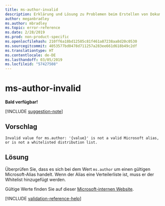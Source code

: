 ```yaml
---
title: ms-author-invalid
description: Erklärung und Lösung zu Problemen beim Erstellen von Dokumentationsartikeln – ms-author-invalid
author: meganbradley
ms.author: mbradley
ms.topic: error-reference
ms.date: 2/28/2019
ms.prod: non-product-specific
ms.openlocfilehash: 210ff6a18bd12585c81f461a87238aa8d20c0530
ms.sourcegitcommit: 4053577bd0478d711257a283ee661d618b49c2df
ms.translationtype: HT
ms.contentlocale: de-DE
ms.lasthandoff: 03/05/2019
ms.locfileid: "57427508"
---
```

# <a name="ms-author-invalid"></a>ms-author-invalid

**Bald verfügbar!**

[!INCLUDE [suggestion-note](includes/suggestion-note.md)]

## <a name="suggestion"></a>Vorschlag

`Invalid value for ms.author: '{value}' is not a valid Microsoft alias, or is not a whitelisted distribution list.`

## <a name="resolution"></a>Lösung

Überprüfen Sie, dass es sich bei dem Wert `ms.author` um einen gültigen Microsoft-Alias handelt. Wenn der Alias eine Verteilerliste ist, muss er der Whitelist hinzugefügt werden.

Gültige Werte finden Sie auf dieser [Microsoft-internen Website](https://docsmetadatatool.azurewebsites.net/whitelists).

<!--make sure to add this file to your includes folder and verify the path-->
[!INCLUDE [validation-reference-help](includes/validation-reference-help.md)]
